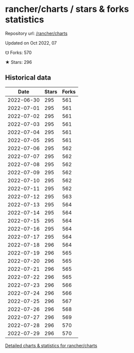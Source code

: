 # rancher/charts / stars & forks statistics

Repository url: [/rancher/charts](https://github.com/rancher/charts)

Updated on Oct 2022, 07

☋ Forks: 570

★ Stars: 296

## Historical data
| Date | Stars | Forks |
|------|-------|-------|
| 2022-06-30 | 295 | 561 | 
| 2022-07-01 | 295 | 561 | 
| 2022-07-02 | 295 | 561 | 
| 2022-07-03 | 295 | 561 | 
| 2022-07-04 | 295 | 561 | 
| 2022-07-05 | 295 | 561 | 
| 2022-07-06 | 295 | 562 | 
| 2022-07-07 | 295 | 562 | 
| 2022-07-08 | 295 | 562 | 
| 2022-07-09 | 295 | 562 | 
| 2022-07-10 | 295 | 562 | 
| 2022-07-11 | 295 | 562 | 
| 2022-07-12 | 295 | 563 | 
| 2022-07-13 | 295 | 564 | 
| 2022-07-14 | 295 | 564 | 
| 2022-07-15 | 295 | 564 | 
| 2022-07-16 | 295 | 564 | 
| 2022-07-17 | 295 | 564 | 
| 2022-07-18 | 296 | 564 | 
| 2022-07-19 | 296 | 565 | 
| 2022-07-20 | 296 | 565 | 
| 2022-07-21 | 296 | 565 | 
| 2022-07-22 | 296 | 565 | 
| 2022-07-23 | 296 | 566 | 
| 2022-07-24 | 296 | 566 | 
| 2022-07-25 | 296 | 567 | 
| 2022-07-26 | 296 | 568 | 
| 2022-07-27 | 296 | 569 | 
| 2022-07-28 | 296 | 570 | 
| 2022-07-29 | 296 | 570 | 


[Detailed charts & statistics for rancher/charts](https://reviewgithub.com/rep/rancher/charts)
